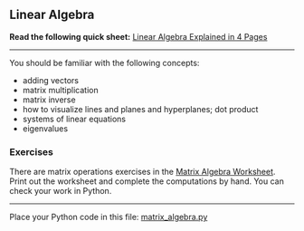 ## Linear Algebra

**Read the following quick sheet:**
[  Linear Algebra Explained in 4 Pages](matrix/linear_algebra_in_4pages.pdf)

---

You should be familiar with the following concepts:
* adding vectors
* matrix multiplication
* matrix inverse
* how to visualize lines and planes and hyperplanes; dot product
* systems of linear equations
* eigenvalues

### Exercises  

There are matrix operations exercises in the [Matrix Algebra Worksheet](matrix/matrix_algebra_worksheet.pdf).  Print out the worksheet and complete the computations by hand.  You can check your work in Python.

---

Place your Python code in this file: [matrix_algebra.py](matrix/matrix_algebra.py)








